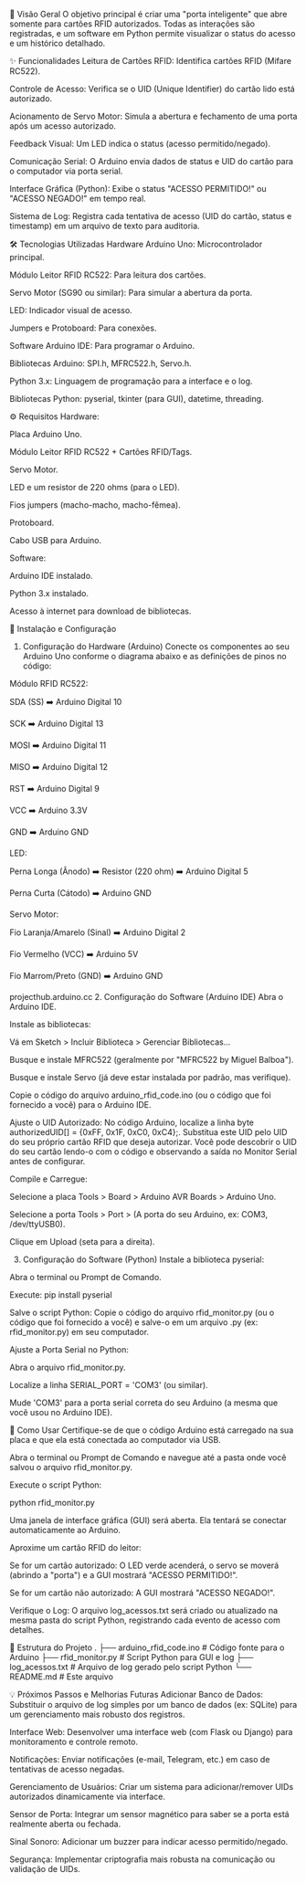 🌟 Visão Geral
O objetivo principal é criar uma "porta inteligente" que abre somente para cartões RFID autorizados. Todas as interações são registradas, e um software em Python permite visualizar o status do acesso e um histórico detalhado.

✨ Funcionalidades
Leitura de Cartões RFID: Identifica cartões RFID (Mifare RC522).

Controle de Acesso: Verifica se o UID (Unique Identifier) do cartão lido está autorizado.

Acionamento de Servo Motor: Simula a abertura e fechamento de uma porta após um acesso autorizado.

Feedback Visual: Um LED indica o status (acesso permitido/negado).

Comunicação Serial: O Arduino envia dados de status e UID do cartão para o computador via porta serial.

Interface Gráfica (Python): Exibe o status "ACESSO PERMITIDO!" ou "ACESSO NEGADO!" em tempo real.

Sistema de Log: Registra cada tentativa de acesso (UID do cartão, status e timestamp) em um arquivo de texto para auditoria.

🛠 Tecnologias Utilizadas
Hardware
Arduino Uno: Microcontrolador principal.

Módulo Leitor RFID RC522: Para leitura dos cartões.

Servo Motor (SG90 ou similar): Para simular a abertura da porta.

LED: Indicador visual de acesso.

Jumpers e Protoboard: Para conexões.

Software
Arduino IDE: Para programar o Arduino.

Bibliotecas Arduino: SPI.h, MFRC522.h, Servo.h.

Python 3.x: Linguagem de programação para a interface e o log.

Bibliotecas Python: pyserial, tkinter (para GUI), datetime, threading.

⚙️ Requisitos
Hardware:

Placa Arduino Uno.

Módulo Leitor RFID RC522 + Cartões RFID/Tags.

Servo Motor.

LED e um resistor de 220 ohms (para o LED).

Fios jumpers (macho-macho, macho-fêmea).

Protoboard.

Cabo USB para Arduino.

Software:

Arduino IDE instalado.

Python 3.x instalado.

Acesso à internet para download de bibliotecas.

🚀 Instalação e Configuração
1. Configuração do Hardware (Arduino)
Conecte os componentes ao seu Arduino Uno conforme o diagrama abaixo e as definições de pinos no código:

Módulo RFID RC522:

SDA (SS) ➡️ Arduino Digital 10

SCK ➡️ Arduino Digital 13

MOSI ➡️ Arduino Digital 11

MISO ➡️ Arduino Digital 12

RST ➡️ Arduino Digital 9

VCC ➡️ Arduino 3.3V

GND ➡️ Arduino GND

LED:

Perna Longa (Ânodo) ➡️ Resistor (220 ohm) ➡️ Arduino Digital 5

Perna Curta (Cátodo) ➡️ Arduino GND

Servo Motor:

Fio Laranja/Amarelo (Sinal) ➡️ Arduino Digital 2

Fio Vermelho (VCC) ➡️ Arduino 5V

Fio Marrom/Preto (GND) ➡️ Arduino GND



projecthub.arduino.cc
2. Configuração do Software (Arduino IDE)
Abra o Arduino IDE.

Instale as bibliotecas:

Vá em Sketch > Incluir Biblioteca > Gerenciar Bibliotecas...

Busque e instale MFRC522 (geralmente por "MFRC522 by Miguel Balboa").

Busque e instale Servo (já deve estar instalada por padrão, mas verifique).

Copie o código do arquivo arduino_rfid_code.ino (ou o código que foi fornecido a você) para o Arduino IDE.

Ajuste o UID Autorizado: No código Arduino, localize a linha byte authorizedUID[] = {0xFF, 0x1F, 0xC0, 0xC4};. Substitua este UID pelo UID do seu próprio cartão RFID que deseja autorizar. Você pode descobrir o UID do seu cartão lendo-o com o código e observando a saída no Monitor Serial antes de configurar.

Compile e Carregue:

Selecione a placa Tools > Board > Arduino AVR Boards > Arduino Uno.

Selecione a porta Tools > Port > (A porta do seu Arduino, ex: COM3, /dev/ttyUSB0).

Clique em Upload (seta para a direita).

3. Configuração do Software (Python)
Instale a biblioteca pyserial:

Abra o terminal ou Prompt de Comando.

Execute: pip install pyserial

Salve o script Python: Copie o código do arquivo rfid_monitor.py (ou o código que foi fornecido a você) e salve-o em um arquivo .py (ex: rfid_monitor.py) em seu computador.

Ajuste a Porta Serial no Python:

Abra o arquivo rfid_monitor.py.

Localize a linha SERIAL_PORT = 'COM3' (ou similar).

Mude 'COM3' para a porta serial correta do seu Arduino (a mesma que você usou no Arduino IDE).

🚀 Como Usar
Certifique-se de que o código Arduino está carregado na sua placa e que ela está conectada ao computador via USB.

Abra o terminal ou Prompt de Comando e navegue até a pasta onde você salvou o arquivo rfid_monitor.py.

Execute o script Python:

python rfid_monitor.py

Uma janela de interface gráfica (GUI) será aberta. Ela tentará se conectar automaticamente ao Arduino.

Aproxime um cartão RFID do leitor:

Se for um cartão autorizado: O LED verde acenderá, o servo se moverá (abrindo a "porta") e a GUI mostrará "ACESSO PERMITIDO!".

Se for um cartão não autorizado: A GUI mostrará "ACESSO NEGADO!".

Verifique o Log: O arquivo log_acessos.txt será criado ou atualizado na mesma pasta do script Python, registrando cada evento de acesso com detalhes.

📂 Estrutura do Projeto
.
├── arduino_rfid_code.ino    # Código fonte para o Arduino
├── rfid_monitor.py          # Script Python para GUI e log
├── log_acessos.txt          # Arquivo de log gerado pelo script Python
└── README.md                # Este arquivo

💡 Próximos Passos e Melhorias Futuras
Adicionar Banco de Dados: Substituir o arquivo de log simples por um banco de dados (ex: SQLite) para um gerenciamento mais robusto dos registros.

Interface Web: Desenvolver uma interface web (com Flask ou Django) para monitoramento e controle remoto.

Notificações: Enviar notificações (e-mail, Telegram, etc.) em caso de tentativas de acesso negadas.

Gerenciamento de Usuários: Criar um sistema para adicionar/remover UIDs autorizados dinamicamente via interface.

Sensor de Porta: Integrar um sensor magnético para saber se a porta está realmente aberta ou fechada.

Sinal Sonoro: Adicionar um buzzer para indicar acesso permitido/negado.

Segurança: Implementar criptografia mais robusta na comunicação ou validação de UIDs.
